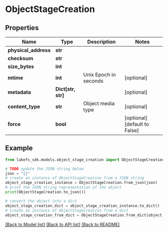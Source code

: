# ObjectStageCreation


## Properties

Name | Type | Description | Notes
------------ | ------------- | ------------- | -------------
**physical_address** | **str** |  | 
**checksum** | **str** |  | 
**size_bytes** | **int** |  | 
**mtime** | **int** | Unix Epoch in seconds | [optional] 
**metadata** | **Dict[str, str]** |  | [optional] 
**content_type** | **str** | Object media type | [optional] 
**force** | **bool** |  | [optional] [default to False]

## Example

```python
from lakefs_sdk.models.object_stage_creation import ObjectStageCreation

# TODO update the JSON string below
json = "{}"
# create an instance of ObjectStageCreation from a JSON string
object_stage_creation_instance = ObjectStageCreation.from_json(json)
# print the JSON string representation of the object
print(ObjectStageCreation.to_json())

# convert the object into a dict
object_stage_creation_dict = object_stage_creation_instance.to_dict()
# create an instance of ObjectStageCreation from a dict
object_stage_creation_from_dict = ObjectStageCreation.from_dict(object_stage_creation_dict)
```
[[Back to Model list]](../README.md#documentation-for-models) [[Back to API list]](../README.md#documentation-for-api-endpoints) [[Back to README]](../README.md)


